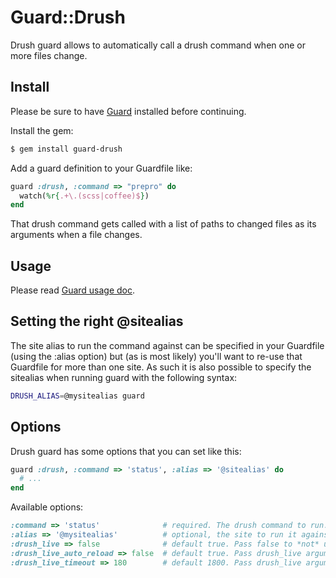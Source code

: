 # Guard::Drush

Drush guard allows to automatically call a drush command when one or more files change.

## Install

Please be sure to have [Guard](https://github.com/guard/guard) installed before continuing.

Install the gem:

``` bash
$ gem install guard-drush
```

Add a guard definition to your Guardfile like:

``` ruby
guard :drush, :command => "prepro" do
  watch(%r{.+\.(scss|coffee)$})
end
```

That drush command gets called with a list of paths to changed files as its arguments when a file changes.

## Usage

Please read [Guard usage doc](http://github.com/guard/guard#readme).

## Setting the right @sitealias
The site alias to run the command against can be specified in your Guardfile (using the :alias option) but (as is most likely) you'll want to re-use that Guardfile for more than one site. As such it is also possible to specify the sitealias when running guard with the following syntax:

``` bash
DRUSH_ALIAS=@mysitealias guard
```

## Options

Drush guard has some options that you can set like this:

``` ruby
guard :drush, :command => 'status', :alias => '@sitealias' do
  # ...
end
```

Available options:

``` ruby
:command => 'status'              # required. The drush command to run.
:alias => '@mysitealias'          # optional, the site to run it against
:drush_live => false              # default true. Pass false to *not* use the drush_live drush command if present
:drush_live_auto_reload => false  # default true. Pass drush_live argument through.
:drush_live_timeout => 180        # default 1800. Pass drush_live argument through.
```
